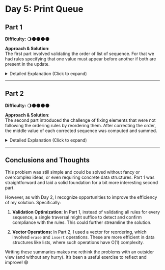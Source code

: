 

# Day 5: Print Queue

## Part 1  
**Difficulty:** 🌖🌑🌑🌑🌑  

**Approach & Solution:**  
The first part involved validating the order of list of sequence. For that we had rules specifying that one value must appear before another if both are present in the update.

<details>  
<summary>Detailed Explanation (Click to expand)</summary>  

1. **Input Parsing:** The rules and page orders were read and split into two groups. Each rule was stored as a pair, indicating a precedence constraint

2. **Validation Function:** A helper function was created to check if all rules were followed within a given sequence of values. This function iterated through the list to ensure no rule was violated, using the `all_of` function of C++.

3. **Middle Page Calculation:** For updates where all rules were satisfied, the middle value of the sequence was identified and added to a running sum.  
   
4. **Output:** The program output the sum of the middle values for correctly-ordered updates.  

</details>  

---

## Part 2  
**Difficulty:** 🌖🌑🌑🌑🌑  

**Approach & Solution:**  
The second part introduced the challenge of fixing elements that were not following the ordering rules by reordering them. After correcting the order, the middle value of each corrected sequence was computed and summed.

<details>  
<summary>Detailed Explanation (Click to expand)</summary>  

1. **Reordering Functionality:** A helper function iterated through the sequence to detect violations of the rules. When a rule was broken, the function moved the out-of-order page to its correct position by erasing and reinserting it into the sequence.

2. **Iterative Fixing:** For each incorrectly-ordered update, the reordering function was applied iteratively until all rules were satisfied.

3. **Output:** The program output the sum of the middle values after fixing all updates.  

This part built on the validation logic from Part 1 and added a layer of complexity by requiring dynamic reordering.

</details>  

---

## Conclusions and Thoughts  
This problem was still simple and could be solved without fancy or overcomplex ideas, or even requiring concrete data structures. Part 1 was straightforward and laid a solid foundation for a bit more interesting second part.

However, as with Day 2, I recognize opportunities to improve the efficiency of my solution. Specifically:

1. **Validation Optimization:** In Part 1, instead of validating all rules for every sequence, a single traversal might suffice to detect and confirm compliance with the rules. This could further streamline the solution.

2. **Vector Operations:** In Part 2, I used a vector for reordering, which involved `erase` and `insert` operations. These are more efficient in data structures like lists, where such operations have O(1) complexity.

Writing these summaries makes me rethink the problems with an outsider view (and without any hurry). It’s been a useful exercise to reflect and improve! 😄
